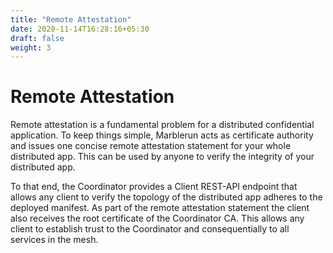 ```yaml
---
title: "Remote Attestation"
date: 2020-11-14T16:28:16+05:30
draft: false
weight: 3
---
```


# Remote Attestation

Remote attestation is a fundamental problem for a distributed confidential application.
To keep things simple, Marblerun acts as certificate authority and issues one concise remote attestation statement for your whole distributed app.
This can be used by anyone to verify the integrity of your distributed app.

To that end, the Coordinator provides a Client REST-API endpoint that allows any client to verify the topology of the distributed app adheres to the deployed manifest.
As part of the remote attestation statement the client also receives the root certificate of the Coordinator CA.
This allows any client to establish trust to the Coordinator and consequentially to all services in the mesh.

